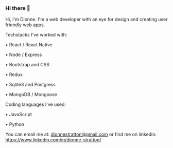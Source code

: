 ### Hi there 👋

Hi, I'm Dionne. I'm a web developer with an eye for design and creating user friendly web apps.


Techstacks I've worked with:

• React / React Native

• Node / Express

• Bootstrap and CSS

• Redux

• Sqlite3 and Postgress

• MongoDB / Mongoose


Coding languages I've used:

• JavaScript

• Python


You can email me at: dionnestratton@gmail.com or find me on linkedin: https://www.linkedin.com/in/dionne-stratton/

